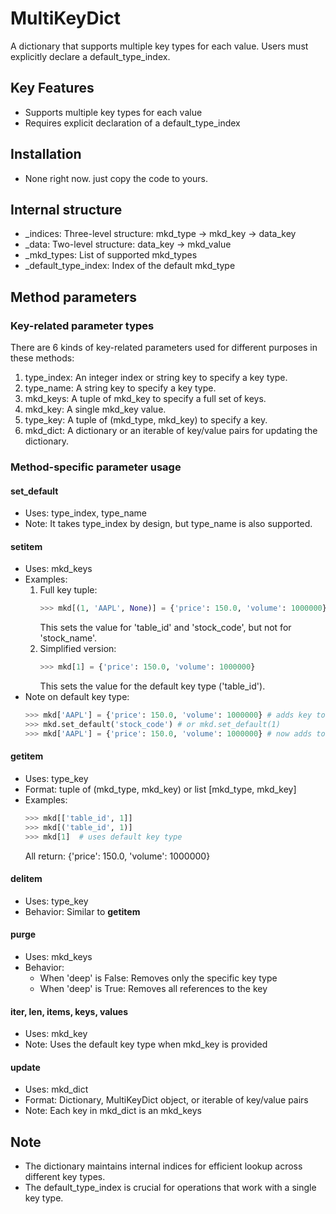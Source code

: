 # MultiKeyDict

A dictionary that supports multiple key types for each value. Users must explicitly declare a default_type_index.

## Key Features

- Supports multiple key types for each value
- Requires explicit declaration of a default_type_index

## Installation
- None right now. just copy the code to yours.


## Internal structure

- _indices: Three-level structure: mkd_type -> mkd_key -> data_key
- _data: Two-level structure: data_key -> mkd_value
- _mkd_types: List of supported mkd_types
- _default_type_index: Index of the default mkd_type

## Method parameters

### Key-related parameter types

There are 6 kinds of key-related parameters used for different purposes in these methods:

1. type_index: An integer index or string key to specify a key type.
2. type_name: A string key to specify a key type.
3. mkd_keys: A tuple of mkd_key to specify a full set of keys.
4. mkd_key: A single mkd_key value.
5. type_key: A tuple of (mkd_type, mkd_key) to specify a key.
6. mkd_dict: A dictionary or an iterable of key/value pairs for updating the dictionary.

### Method-specific parameter usage

#### set_default
- Uses: type_index, type_name
- Note: It takes type_index by design, but type_name is also supported.

#### __setitem__
- Uses: mkd_keys
- Examples:
  1. Full key tuple:
     ```python
     >>> mkd[(1, 'AAPL', None)] = {'price': 150.0, 'volume': 1000000}
     ```
     This sets the value for 'table_id' and 'stock_code', but not for 'stock_name'.
  2. Simplified version:
     ```python
     >>> mkd[1] = {'price': 150.0, 'volume': 1000000}
     ```
     This sets the value for the default key type ('table_id').
- Note on default key type:
  ```python
  >>> mkd['AAPL'] = {'price': 150.0, 'volume': 1000000} # adds key to the default 'table_id' type
  >>> mkd.set_default('stock_code') # or mkd.set_default(1)
  >>> mkd['AAPL'] = {'price': 150.0, 'volume': 1000000} # now adds to 'stock_code' type
  ```

#### __getitem__
- Uses: type_key
- Format: tuple of (mkd_type, mkd_key) or list [mkd_type, mkd_key]
- Examples:
  ```python
  >>> mkd[['table_id', 1]]
  >>> mkd[('table_id', 1)]
  >>> mkd[1]  # uses default key type
  ```
  All return: {'price': 150.0, 'volume': 1000000}

#### __delitem__
- Uses: type_key
- Behavior: Similar to __getitem__

#### purge
- Uses: mkd_keys
- Behavior:
  - When 'deep' is False: Removes only the specific key type
  - When 'deep' is True: Removes all references to the key

#### __iter__, __len__, items, keys, values
- Uses: mkd_key
- Note: Uses the default key type when mkd_key is provided

#### update
- Uses: mkd_dict
- Format: Dictionary, MultiKeyDict object, or iterable of key/value pairs
- Note: Each key in mkd_dict is an mkd_keys

## Note

- The dictionary maintains internal indices for efficient lookup across different key types.
- The default_type_index is crucial for operations that work with a single key type.